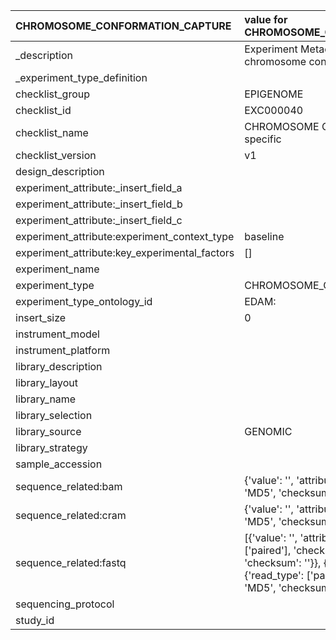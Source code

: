 | CHROMOSOME_CONFORMATION_CAPTURE               | value for CHROMOSOME_CONFORMATION_CAPTURE                                                                                                                                                            |
|:----------------------------------------------|:-----------------------------------------------------------------------------------------------------------------------------------------------------------------------------------------------------|
| _description                                  | Experiment Metadata Checklist Focused on chromosome conformation capture                                                                                                                             |
| _experiment_type_definition                   |                                                                                                                                                                                                      |
| checklist_group                               | EPIGENOME                                                                                                                                                                                            |
| checklist_id                                  | EXC000040                                                                                                                                                                                            |
| checklist_name                                | CHROMOSOME CONFORMATION CAPTURE specific                                                                                                                                                             |
| checklist_version                             | v1                                                                                                                                                                                                   |
| design_description                            |                                                                                                                                                                                                      |
| experiment_attribute:_insert_field_a          |                                                                                                                                                                                                      |
| experiment_attribute:_insert_field_b          |                                                                                                                                                                                                      |
| experiment_attribute:_insert_field_c          |                                                                                                                                                                                                      |
| experiment_attribute:experiment_context_type  | baseline                                                                                                                                                                                             |
| experiment_attribute:key_experimental_factors | []                                                                                                                                                                                                   |
| experiment_name                               |                                                                                                                                                                                                      |
| experiment_type                               | CHROMOSOME_CONFORMATION_CAPTURE                                                                                                                                                                      |
| experiment_type_ontology_id                   | EDAM:                                                                                                                                                                                                |
| insert_size                                   | 0                                                                                                                                                                                                    |
| instrument_model                              |                                                                                                                                                                                                      |
| instrument_platform                           |                                                                                                                                                                                                      |
| library_description                           |                                                                                                                                                                                                      |
| library_layout                                |                                                                                                                                                                                                      |
| library_name                                  |                                                                                                                                                                                                      |
| library_selection                             |                                                                                                                                                                                                      |
| library_source                                | GENOMIC                                                                                                                                                                                              |
| library_strategy                              |                                                                                                                                                                                                      |
| sample_accession                              |                                                                                                                                                                                                      |
| sequence_related:bam                          | {'value': '', 'attributes': {'checksum_method': 'MD5', 'checksum': ''}}                                                                                                                              |
| sequence_related:cram                         | {'value': '', 'attributes': {'checksum_method': 'MD5', 'checksum': ''}}                                                                                                                              |
| sequence_related:fastq                        | [{'value': '', 'attributes': {'read_type': ['paired'], 'checksum_method': 'MD5', 'checksum': ''}}, {'value': '', 'attributes': {'read_type': ['paired'], 'checksum_method': 'MD5', 'checksum': ''}}] |
| sequencing_protocol                           |                                                                                                                                                                                                      |
| study_id                                      |                                                                                                                                                                                                      |